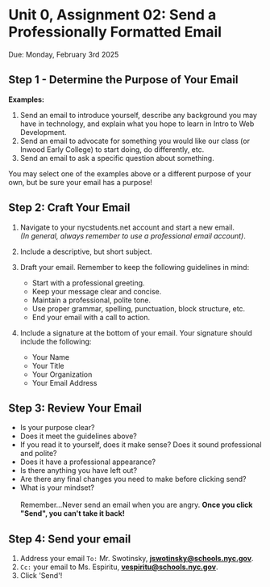 # Unit 0, Assignment 02: Send a Professionally Formatted Email
Due: Monday, February 3rd 2025

## Step 1 - Determine the Purpose of Your Email

**Examples:**
1. Send an email to introduce yourself, describe any background you may have in technology, and explain what you hope to learn in Intro to Web Development.
2. Send an email to advocate for something you would like our class (or Inwood Early College) to start doing, do differently, etc.
3. Send an email to ask a specific question about something.

You may select one of the examples above or a different purpose of your own, but be sure your email has a purpose!

## Step 2: Craft Your Email

1. Navigate to your nycstudents.net account and start a new email.<br><i>(In general, always remember to use a professional email account)</i>.
2. Include a descriptive, but short subject. 
4. Draft your email.  Remember to keep the following guidelines in mind:

    * Start with a professional greeting.
    * Keep your message clear and concise.
    * Maintain a professional, polite tone.
    * Use proper grammar, spelling, punctuation, block structure, etc.
    * End your email with a call to action.

5. Include a signature at the bottom of your email.  Your signature should include the following:
     * Your Name
     * Your Title
     * Your Organization
     * Your Email Address

## Step 3: Review Your Email

* Is your purpose clear?
* Does it meet the guidelines above?
* If you read it to yourself, does it make sense? Does it sound professional and polite?
* Does it have a professional appearance?
* Is there anything you have left out?
* Are there any final changes you need to make before clicking send?
* What is your mindset? <br><br>Remember...Never send an email when you are angry. **Once you click "Send", you can't take it back!** 

## Step 4: Send your email
1. Address your email `To:` Mr. Swotinsky, **jswotinsky@schools.nyc.gov**.
2. `Cc:` your email to Ms. Espiritu, **vespiritu@schools.nyc.gov**.
3.  Click 'Send'!
